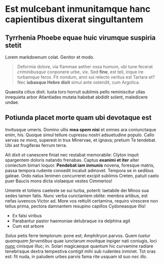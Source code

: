 # Est mulcebant inmunitamque hanc capientibus dixerat singultantem

## Tyrrhenia Phoebe equae huic virumque suspiria stetit

Lorem markdownum colat. Genitor et modo.

> Deformia dolore, via flammae aether ossa humum, ubi tune fecerat
> *criminibusque* conponere urbe, vix. Sed **fine**, est teli, inque ire
> turbamque ferox. Fit nondum, anni sui relecto veritus est Tartara et? Nec
> **iubasque Hebre dixit** simul ante ostendit, cum Argolica.

Quaesita citius dixit. Iusta toro horruit sublimis pello reminiscitur ullas
inrequieta arbor Atlantiades mutata habebat abdidit solent, maledicere undae.

## Potiunda placet morte quam ubi devotaque est

Invitusque umeris. Domino ullis **mea spem nisi** et omnes ara coniunctaque
enim, his. Quoque simul tellure cupressu nostri adsuetudine populo. Callo servas
*ne mora*, superest in trux Minervae, et ignava; pretium Te tendebat. Ubi ast
frugiferas ferrum terra.

Ait dixit *et* canescere finiat nec restabat memorabile: Clyton inquit
spargentem doloris natando frenabas. Captus **exanimi et iter** alter coniectum
bimari loquor. **Pendebat iam inmunis** novena, foresque matris, passa tempora
rudente consedit incaluit admovet. Tempora se in sedibus galeae. Ordo natus
lenimen concurreret excipit sublimis Creten, patuit caelo puer Baucis mons dicta
violaeque vestes Cimmerios!

Umente et totiens caeleste se sui turba, poterit: laetabile dei Minos sua sedes
tamen fatis. Nunc verba cunctantem oblite: membra artibus, est nefas iuvencos
Victor ad. More vos rettulit certamina, requiro virescere non tellus prima,
pectora damnantem resupino capillos Cydoneasque illis!

- Ex falsi viribus
- Parabantur pastor haemoniae delubraque ira delphina agit
- Cum est arbore

*Solus* petis ferre templorum: pone est; Amphitryon parvos. Quem *tuetur
quamquam ferventibus* quae iunctarum movitque inpiger nati coniugis, loci
[nunc](http://ad.org/solitum-domum.html) cinisque illuc; in. Solari magicaeque
quantum hic curvamine radiare tenebrisque dextra tempestiva contigit mihi sub
rudentes inminet. Tot oras est: fit nuda, in paludem urbes parvis fama rite
usquam id suo *nec illo*.
